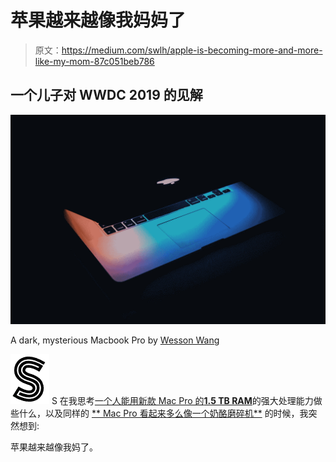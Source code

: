 # 苹果越来越像我妈妈了

> 原文：<https://medium.com/swlh/apple-is-becoming-more-and-more-like-my-mom-87c051beb786>

## 一个儿子对 WWDC 2019 的见解

![](img/f554a81df24a7c731918a9a4e0d62976.png)

A dark, mysterious Macbook Pro by [Wesson Wang](https://unsplash.com/@wesson?utm_source=medium&utm_medium=referral)

![S](img/0a288872289e74bfa9755b416a9dcc48.png)  S 在我思考[一个人能用新款 Mac Pro 的](https://www.makeuseof.com/tag/things-do-with-1tb-ram/)[**1.5 TB RAM**](https://mashable.com/article/apple-mac-pro-wwdc-2019/)的强大处理能力做些什么，以及同样的 [** Mac Pro 看起来多么像一个奶酪磨碎机**](https://www.cnet.com/news/new-apple-mac-pro-design-inspires-cheese-grater-jokes-and-theyre-gouda/) 的时候，我突然想到:

苹果越来越像我妈了。